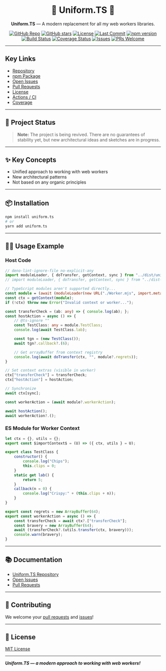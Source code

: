 <h1 align="center"> 🏬 Uniform.TS 🏬 </h1>

<p align="center"><b>Uniform.TS</b> — A modern replacement for all my web workers libraries.</p>

<p align="center">
<a href="https://github.com/unite-2-re/uniform.ts"><img src="https://img.shields.io/badge/repo-unite--2--re%2Funiform.ts-blue?logo=github&style=flat-square" alt="GitHub Repo"/></a>
<a href="https://github.com/unite-2-re/uniform.ts/stargazers"><img src="https://img.shields.io/github/stars/unite-2-re/uniform.ts?style=flat-square" alt="GitHub stars"/></a>
<a href="https://github.com/unite-2-re/uniform.ts/blob/main/LICENSE"><img src="https://img.shields.io/github/license/unite-2-re/uniform.ts?style=flat-square" alt="License"/></a>
<a href="https://github.com/unite-2-re/uniform.ts/commits/main"><img src="https://img.shields.io/github/last-commit/unite-2-re/uniform.ts?style=flat-square" alt="Last Commit"/></a>
<a href="https://www.npmjs.com/package/uniform.ts"><img src="https://img.shields.io/npm/v/uniform.ts?style=flat-square&logo=npm&color=orange" alt="npm version"/></a>
<a href="https://github.com/unite-2-re/uniform.ts/actions"><img src="https://img.shields.io/github/actions/workflow/status/unite-2-re/uniform.ts/ci.yml?branch=main&style=flat-square" alt="Build Status"/></a>
<a href="https://codecov.io/gh/unite-2-re/uniform.ts"><img src="https://img.shields.io/codecov/c/github/unite-2-re/uniform.ts?style=flat-square" alt="Coverage Status"/></a>
<a href="https://github.com/unite-2-re/uniform.ts/issues"><img src="https://img.shields.io/github/issues/unite-2-re/uniform.ts?style=flat-square" alt="Issues"/></a>
<a href="https://github.com/unite-2-re/uniform.ts/pulls"><img src="https://img.shields.io/badge/PRs-welcome-brightgreen.svg?style=flat-square" alt="PRs Welcome"/></a>
</p>

---

## Key Links

- [Repository](https://github.com/unite-2-re/uniform.ts)
- [npm Package](https://www.npmjs.com/package/uniform.ts)
- [Open Issues](https://github.com/unite-2-re/uniform.ts/issues)
- [Pull Requests](https://github.com/unite-2-re/uniform.ts/pulls)
- [License](https://github.com/unite-2-re/uniform.ts/blob/main/LICENSE)
- [Actions / CI](https://github.com/unite-2-re/uniform.ts/actions)
- [Coverage](https://codecov.io/gh/unite-2-re/uniform.ts)

---

## 🚧 Project Status

> **Note:** The project is being revived. There are no guarantees of stability yet, but new architectural ideas and sketches are in progress.

---

## ✨ Key Concepts

- Unified approach to working with web workers
- New architectural patterns
- Not based on any organic principles

---

## 📦 Installation

```bash
npm install uniform.ts
# or
yarn add uniform.ts
```

---

## 🧑‍💻 Usage Example

### Host Code

```typescript
// deno-lint-ignore-file no-explicit-any
import moduleLoader, { doTransfer, getContext, sync } from "../dist/uniform.js";
// import moduleLoader, { doTransfer, getContext, sync } from "../dist-wp/main.mjs";

// TypeScript modules aren't supported directly...
const module = (await (moduleLoader(new URL("./Worker.mjs", import.meta.url).href)?.catch?.(console.trace.bind(console)))) as any;
const ctx = getContext(module);
if (!ctx) throw new Error("Invalid context or worker...");

const transferCheck = (ab: any) => { console.log(ab); };
const hostAction = async () => {
    // @ts-ignore ""
    const TestClass: any = module.TestClass;
    console.log(await TestClass.lab);

    const tgn = (new TestClass());
    await tgn?.callback?.(6);

    // Get arrayBuffer from context registry
    console.log(await doTransfer(ctx, "", module?.regrets));
}

// Set context extras (visible in worker)
ctx["transferCheck"] = transferCheck;
ctx["hostAction"] = hostAction;

// Synchronize
await ctx[sync];

const workerAction = (await module?.workerAction);

await hostAction();
await workerAction?.();
```

### ES Module for Worker Context

```javascript
let ctx = {}, utils = {};
export const $importContext$ = (U) => ({ ctx, utils } = U);

export class TestClass {
    constructor() {
        console.log("Chips");
        this.clips = 0;
    }
    static get lab() {
        return 5;
    }
    callback(n = 0) {
        console.log("Crispy:" + (this.clips + n));
    }
}

export const regrets = new ArrayBuffer(64);
export const workerAction = async () => {
    const transferCheck = await ctx?.["transferCheck"];
    const bravery = new ArrayBuffer(64);
    await (transferCheck?.(utils.transfer(ctx, bravery)));
    console.warn(bravery);
}
```

---

## 📚 Documentation

- [Uniform.TS Repository](https://github.com/unite-2-re/uniform.ts)
- [Open Issues](https://github.com/unite-2-re/uniform.ts/issues)
- [Pull Requests](https://github.com/unite-2-re/uniform.ts/pulls)

---

## 🤝 Contributing

We welcome your [pull requests](https://github.com/unite-2-re/uniform.ts/pulls) and [issues](https://github.com/unite-2-re/uniform.ts/issues)!

---

## 📝 License

[MIT License](./LICENSE)

---

**_Uniform.TS — a modern approach to working with web workers!_**
